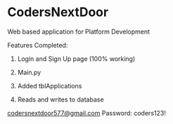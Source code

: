 # CodersNextDoor
Web based application for Platform Development

Features Completed:
1) Login and Sign Up page (100% working)

2) Main.py

3) Added tblApplications

4) Reads and writes to database

codersnextdoor577@gmail.com
Password: coders123!
